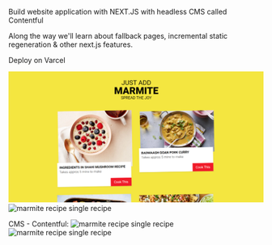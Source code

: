 Build website application with NEXT.JS with headless CMS called Contentful

Along the way we'll learn about fallback pages, incremental static regeneration & other next.js features.

Deploy on Varcel

<img alt="marmite recipe" src="./screenshots/marmite-recipe.png" />

<br/>

<img alt="marmite recipe single recipe"  src="./screenhots/marmite-recipe-single-page.png"/>

CMS - Contentful:
<img alt="marmite recipe single recipe"  src="./screenhots/marmite-contentful.png"/>
<img alt="marmite recipe single recipe"  src="./screenhots/marmite-contentful-2.png"/>
